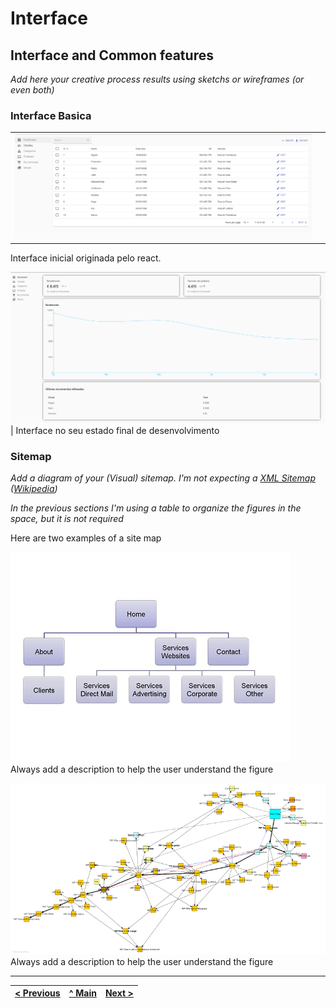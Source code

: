 # Interface

## Interface and Common features
_Add here your creative process results using sketchs or wireframes (or even both)_

### Interface Basica

| | |
:---: | :---:
![An alternative description](images/react-admin.png) | 
Interface inicial originada pelo react. 

![An alternative description](images/dashboard.png) |
Interface no seu estado final de desenvolvimento

### Sitemap

_Add a diagram of your (Visual) sitemap. I'm not expecting a [XML Sitemap](https://developers.google.com/search/docs/advanced/sitemaps/build-sitemap#expandable-1) ([Wikipedia](https://en.wikipedia.org/wiki/Sitemaps))_  

_In the previous sections I'm using a table to organize the figures in the space, but it is not required_

Here are two examples of a site map

![An alternative description](images/image08.png)  
Always add a description to help the user understand the figure  

![An alternative description](images/image07.png)  
Always add a description to help the user understand the figure  



---
[< Previous](c1.md) | [^ Main](https://github.com/exemploTrabalho/report) | [Next >](c3.md)
:--- | :---: | ---: 
